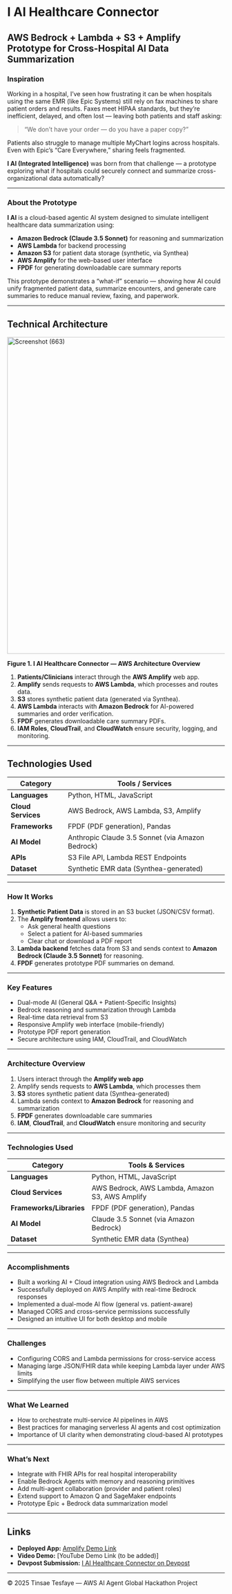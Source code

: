 # I AI Healthcare Connector

## AWS Bedrock + Lambda + S3 + Amplify Prototype for Cross-Hospital AI Data Summarization

###  Inspiration
Working in a hospital, I’ve seen how frustrating it can be when hospitals using the same EMR (like Epic Systems) still rely on fax machines to share patient orders and results. Faxes meet HIPAA standards, but they’re inefficient, delayed, and often lost — leaving both patients and staff asking:

> “We don’t have your order — do you have a paper copy?”

Patients also struggle to manage multiple MyChart logins across hospitals. Even with Epic’s “Care Everywhere,” sharing feels fragmented.

**I AI (Integrated Intelligence)** was born from that challenge — a prototype exploring what if hospitals could securely connect and summarize cross-organizational data automatically?

---

###  About the Prototype
**I AI** is a cloud-based agentic AI system designed to simulate intelligent healthcare data summarization using:

- **Amazon Bedrock (Claude 3.5 Sonnet)** for reasoning and summarization  
- **AWS Lambda** for backend processing  
- **Amazon S3** for patient data storage (synthetic, via Synthea)  
- **AWS Amplify** for the web-based user interface  
- **FPDF** for generating downloadable care summary reports  

This prototype demonstrates a “what-if” scenario — showing how AI could unify fragmented patient data, summarize encounters, and generate care summaries to reduce manual review, faxing, and paperwork.

---

##  Technical Architecture

<img width="1231" height="733" alt="Screenshot (663)" src="https://github.com/user-attachments/assets/b34ca7a2-a2e0-46a1-b714-4d2d428aa2b4" />


**Figure 1. I AI Healthcare Connector — AWS Architecture Overview**

1. **Patients/Clinicians** interact through the **AWS Amplify** web app.  
2. **Amplify** sends requests to **AWS Lambda**, which processes and routes data.  
3. **S3** stores synthetic patient data (generated via Synthea).  
4. **AWS Lambda** interacts with **Amazon Bedrock** for AI-powered summaries and order verification.  
5. **FPDF** generates downloadable care summary PDFs.  
6. **IAM Roles**, **CloudTrail**, and **CloudWatch** ensure security, logging, and monitoring.

---

##  Technologies Used
| Category | Tools / Services |
|-----------|------------------|
| **Languages** | Python, HTML, JavaScript |
| **Cloud Services** | AWS Bedrock, AWS Lambda, S3, Amplify |
| **Frameworks** | FPDF (PDF generation), Pandas |
| **AI Model** | Anthropic Claude 3.5 Sonnet (via Amazon Bedrock) |
| **APIs** | S3 File API, Lambda REST Endpoints |
| **Dataset** | Synthetic EMR data (Synthea-generated) |

---
###  How It Works

1. **Synthetic Patient Data** is stored in an S3 bucket (JSON/CSV format).  
2. The **Amplify frontend** allows users to:  
   - Ask general health questions  
   - Select a patient for AI-based summaries  
   - Clear chat or download a PDF report  
3. **Lambda backend** fetches data from S3 and sends context to **Amazon Bedrock (Claude 3.5 Sonnet)** for reasoning.  
4. **FPDF** generates prototype PDF summaries on demand.

---

###  Key Features

- Dual-mode AI (General Q&A + Patient-Specific Insights)  
- Bedrock reasoning and summarization through Lambda  
- Real-time data retrieval from S3  
- Responsive Amplify web interface (mobile-friendly)  
- Prototype PDF report generation  
- Secure architecture using IAM, CloudTrail, and CloudWatch  

---

###  Architecture Overview

1. Users interact through the **Amplify web app**
2. Amplify sends requests to **AWS Lambda**, which processes them
3. **S3** stores synthetic patient data (Synthea-generated)
4. Lambda sends context to **Amazon Bedrock** for reasoning and summarization
5. **FPDF** generates downloadable care summaries
6. **IAM**, **CloudTrail**, and **CloudWatch** ensure monitoring and security

---

### Technologies Used

| Category | Tools & Services |
|-----------|------------------|
| **Languages** | Python, HTML, JavaScript |
| **Cloud Services** | AWS Bedrock, AWS Lambda, Amazon S3, AWS Amplify |
| **Frameworks/Libraries** | FPDF (PDF generation), Pandas |
| **AI Model** | Claude 3.5 Sonnet (via Amazon Bedrock) |
| **Dataset** | Synthetic EMR data (Synthea) |

---

###  Accomplishments

- Built a working AI + Cloud integration using AWS Bedrock and Lambda  
- Successfully deployed on AWS Amplify with real-time Bedrock responses  
- Implemented a dual-mode AI flow (general vs. patient-aware)  
- Managed CORS and cross-service permissions successfully  
- Designed an intuitive UI for both desktop and mobile  

---

###  Challenges

- Configuring CORS and Lambda permissions for cross-service access  
- Managing large JSON/FHIR data while keeping Lambda layer under AWS limits  
- Simplifying the user flow between multiple AWS services  

---

###  What We Learned

- How to orchestrate multi-service AI pipelines in AWS  
- Best practices for managing serverless AI agents and cost optimization  
- Importance of UI clarity when demonstrating cloud-based AI prototypes  

---

###  What’s Next

- Integrate with FHIR APIs for real hospital interoperability  
- Enable Bedrock Agents with memory and reasoning primitives  
- Add multi-agent collaboration (provider and patient roles)  
- Extend support to Amazon Q and SageMaker endpoints  
- Prototype Epic + Bedrock data summarization model  

---

##  Links
- **Deployed App:** [Amplify Demo Link](https://staging.d182bt6nvemywj.amplifyapp.com/)    
- **Video Demo:** [YouTube Demo Link (to be added)]  
- **Devpost Submission:** [I AI Healthcare Connector on Devpost](https://devpost.com/...)  

---

© 2025 Tinsae Tesfaye — AWS AI Agent Global Hackathon Project
